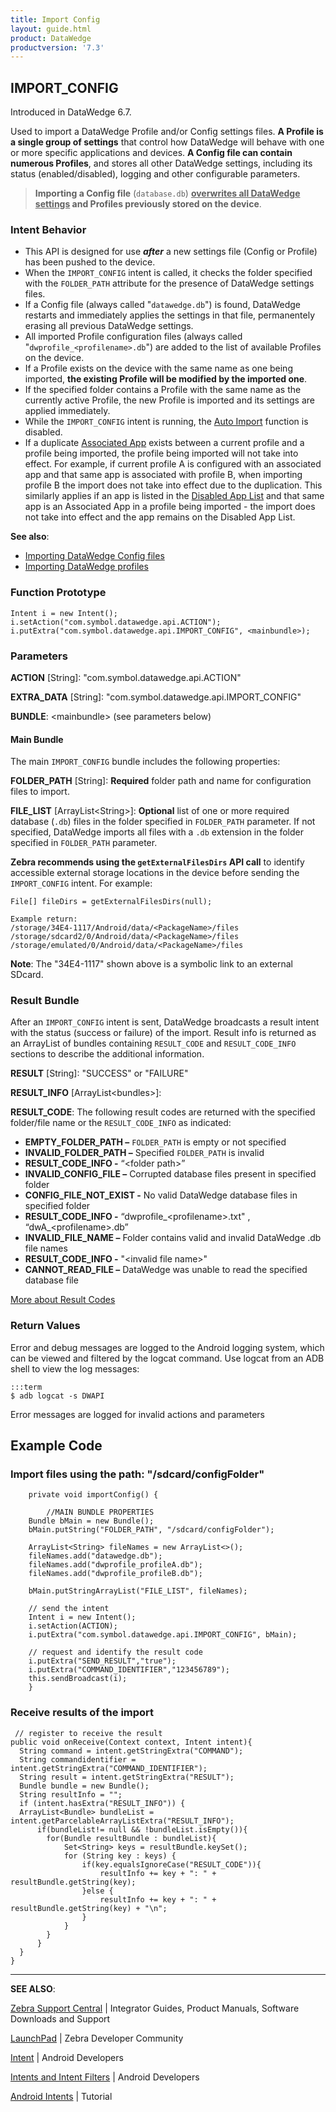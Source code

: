 ```yaml
---
title: Import Config 
layout: guide.html
product: DataWedge
productversion: '7.3'
---
```


## IMPORT_CONFIG

Introduced in DataWedge 6.7.

Used to import a DataWedge Profile and/or Config settings files. **A Profile is a single group of settings** that control how DataWedge will behave with one or more specific applications and devices. **A Config file can contain numerous Profiles**, and stores all other DataWedge settings, including its status (enabled/disabled), logging and other configurable parameters.

> **Importing a Config file** (`database.db`) **<u>overwrites all DataWedge settings</u> and Profiles previously stored on the device**. 

### Intent Behavior

* This API is designed for use **_after_** a new settings file (Config or Profile) has been pushed to the device.  
* When the `IMPORT_CONFIG` intent is called, it checks the folder specified with the `FOLDER_PATH` attribute for the presence of DataWedge settings files. 
* If a Config file (always called "`datawedge.db`") is found, DataWedge restarts and immediately applies the settings in that file, permanentely erasing all previous DataWedge settings. 
* All imported Profile configuration files (always called "`dwprofile_<profilename>.db`") are added to the list of available Profiles on the device. 
* If a Profile exists on the device with the same name as one being imported, **the existing Profile will be modified by the imported one**.
* If the specified folder contains a Profile with the same name as the currently active Profile, the new Profile is imported and its settings are applied immediately.
* While the `IMPORT_CONFIG` intent is running, the [Auto Import](../settings/#autoimport) function is disabled. 
* If a duplicate [Associated App](../setup) exists between a current profile and a profile being imported, the profile being imported will not take into effect. For example, if current profile A is configured with an associated app and that same app is associated with profile B, when importing profile B the import does not take into effect due to the duplication. This similarly applies if an app is listed in the [Disabled App List](../settings) and that same app is an Associated App in a profile being imported - the import does not take into effect and the app remains on the Disabled App List.

**See also**: 

* [Importing DataWedge Config files](../../settings/#importaconfig)
* [Importing DataWedge profiles](../../settings/#importaprofile)

### Function Prototype

	Intent i = new Intent();
	i.setAction("com.symbol.datawedge.api.ACTION");
	i.putExtra("com.symbol.datawedge.api.IMPORT_CONFIG", <mainbundle>);

### Parameters

**ACTION** [String]: "com.symbol.datawedge.api.ACTION"

**EXTRA_DATA** [String]: "com.symbol.datawedge.api.IMPORT_CONFIG"

**BUNDLE**: &lt;mainbundle&gt; (see parameters below)

#### Main Bundle

The main `IMPORT_CONFIG` bundle includes the following properties:

**FOLDER_PATH** [String]: **Required** folder path and name for configuration files to import. 

**FILE_LIST** [ArrayList&lt;String&gt;]: **Optional** list of one or more required database (`.db`) files in the folder specified in `FOLDER_PATH` parameter. If not specified, DataWedge imports all files with a `.db` extension in the folder specified in `FOLDER_PATH` parameter. 

**Zebra recommends using the `getExternalFilesDirs` API call** to identify accessible external storage locations in the device before sending the `IMPORT_CONFIG` intent. For example: 

	File[] fileDirs = getExternalFilesDirs(null);

	Example return:
	/storage/34E4-1117/Android/data/<PackageName>/files
	/storage/sdcard2/0/Android/data/<PackageName>/files
	/storage/emulated/0/Android/data/<PackageName>/files
	
**Note**: The "34E4-1117" shown above is a symbolic link to an external SDcard. 

### Result Bundle
After an `IMPORT_CONFIG` intent is sent, DataWedge broadcasts a result intent with the  status (success or failure) of the import. Result info is returned as an ArrayList of bundles containing `RESULT_CODE` and `RESULT_CODE_INFO` sections to describe the additional information.

**RESULT** [String]: "SUCCESS" or "FAILURE"

**RESULT_INFO** [ArrayList&lt;bundles&gt;]: 

**RESULT_CODE**: The following result codes are returned with the specified folder/file name or the `RESULT_CODE_INFO` as indicated:

* **EMPTY_FOLDER_PATH –** `FOLDER_PATH` is empty or not specified
* **INVALID_FOLDER_PATH –** Specified `FOLDER_PATH` is invalid
 * **RESULT_CODE_INFO -** “&lt;folder path&gt;”
* **INVALID_CONFIG_FILE –** Corrupted database files present in specified folder
* **CONFIG_FILE_NOT_EXIST -** No valid DataWedge database files in specified folder
 * **RESULT_CODE_INFO -** “dwprofile_&lt;profilename&gt;.txt" , “dwA_&lt;profilename&gt;.db”
* **INVALID_FILE_NAME –** Folder contains valid and invalid DataWedge .db file names
 * **RESULT_CODE_INFO -** "&lt;invalid file name&gt;"
* **CANNOT_READ_FILE –** DataWedge was unable to read the specified database file

[More about Result Codes](../resultinfo)  

### Return Values

Error and debug messages are logged to the Android logging system, which can be viewed and filtered by the logcat command. Use logcat from an ADB shell to view the log messages:

	:::term
	$ adb logcat -s DWAPI

Error messages are logged for invalid actions and parameters

## Example Code

### Import files using the path: "/sdcard/configFolder"

		private void importConfig() { 

	    	//MAIN BUNDLE PROPERTIES
		Bundle bMain = new Bundle();
		bMain.putString("FOLDER_PATH", "/sdcard/configFolder");
	 
		ArrayList<String> fileNames = new ArrayList<>();
		fileNames.add("datawedge.db");
		fileNames.add("dwprofile_profileA.db");
		fileNames.add("dwprofile_profileB.db");
	 
		bMain.putStringArrayList("FILE_LIST", fileNames);

		// send the intent
		Intent i = new Intent();
		i.setAction(ACTION);
		i.putExtra("com.symbol.datawedge.api.IMPORT_CONFIG", bMain);

		// request and identify the result code
		i.putExtra("SEND_RESULT","true");
		i.putExtra("COMMAND_IDENTIFIER","123456789");
		this.sendBroadcast(i);
		}

### Receive results of the import

	 // register to receive the result
	public void onReceive(Context context, Intent intent){
	  String command = intent.getStringExtra("COMMAND");
	  String commandidentifier = intent.getStringExtra("COMMAND_IDENTIFIER");
	  String result = intent.getStringExtra("RESULT");
	  Bundle bundle = new Bundle();
	  String resultInfo = "";
	  if (intent.hasExtra("RESULT_INFO")) {
	  ArrayList<Bundle> bundleList = intent.getParcelableArrayListExtra("RESULT_INFO");                    
	      if(bundleList!= null && !bundleList.isEmpty()){
	        for(Bundle resultBundle : bundleList){
	            Set<String> keys = resultBundle.keySet();
	            for (String key : keys) {
	                if(key.equalsIgnoreCase("RESULT_CODE")){
	                    resultInfo += key + ": " + resultBundle.getString(key);
	                }else {
	                    resultInfo += key + ": " + resultBundle.getString(key) + "\n";
	                }
	            }
	        }
	      }
	  } 
	}


-----

**SEE ALSO**:

[Zebra Support Central](https://www.zebra.com/us/en/support-downloads.html) | Integrator Guides, Product Manuals, Software Downloads and Support

[LaunchPad](https://developer.zebra.com/welcome) | Zebra Developer Community

[Intent](https://developer.android.com/reference/android/content/Intent.html) | Android Developers

[Intents and Intent Filters](http://developer.android.com/guide/components/intents-filters.html) | Android Developers

[Android Intents](http://www.vogella.com/tutorials/AndroidIntent/article.html) | Tutorial
